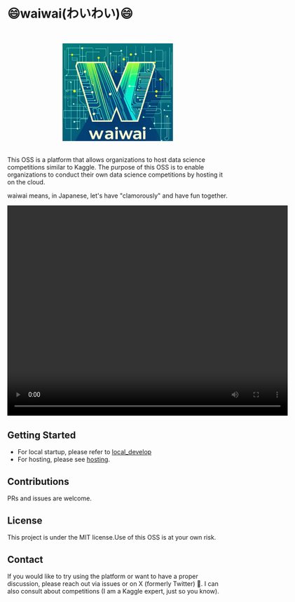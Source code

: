 # 😄waiwai(わいわい)😄

<br>

<p align="center"> <img src="./img/waiwai.png" width="50%" alt="waiwai"> </p>

<br>
This OSS is a platform that allows organizations to host data science competitions similar to Kaggle. The purpose of this OSS is to enable organizations to conduct their own data science competitions by hosting it on the cloud.

waiwai means, in Japanese, let's have "clamorously" and have fun together.

<video width="640" height="480" controls>
  <source src="./docs/sample.mov" type="video/mp4">
  お使いのブラウザは動画タグに対応していません。
</video>

## Getting Started

- For local startup, please refer to [local_develop](./docs/local_development)
- For hosting, please see [hosting](./docs/hosting).

## Contributions

PRs and issues are welcome.

## License

This project is under the MIT license.Use of this OSS is at your own risk.

## Contact

If you would like to try using the platform or want to have a proper discussion, please reach out via issues or on X (formerly Twitter) 🙇.
I can also consult about competitions (I am a Kaggle expert, just so you know).
